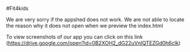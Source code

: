 #Fit4kids

We are very sorry if the appshed does not work. We are not able to locate the reason why it does not open when we preview the index.html

To view screenshots of our app you can click on this link (https://drive.google.com/open?id=0B2XOH2_dG22uVnlQTEZGd0h6clk)
